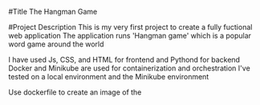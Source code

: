 #Title
The Hangman Game

#Project Description
This is my very first project to create a fully fuctional web application
The application runs 'Hangman game' which is a popular word game around the world

I have used Js, CSS, and HTML for frontend and Pythond for backend
Docker and Minikube are used for containerization and orchestration
I've tested on a local environment and the Minikube environment

Use dockerfile to create an image of the 
